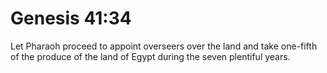 # Genesis 41:34

Let Pharaoh proceed to appoint overseers over the land and take one-fifth of the produce of the land of Egypt during the seven plentiful years.
